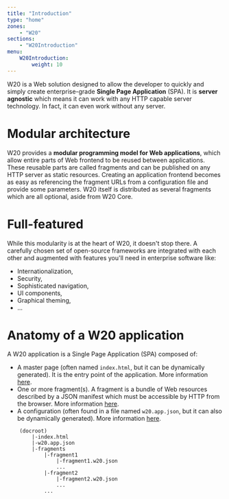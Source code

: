 ```yaml
---
title: "Introduction"
type: "home"
zones:
    - "W20"
sections:
    - "W20Introduction"
menu:
    W20Introduction:
        weight: 10
---
```


W20 is a Web solution designed to allow the developer to quickly and simply create enterprise-grade **Single Page
Application** (SPA). It is **server agnostic** which means it can work with any HTTP capable server technology. In fact,
it can even work without any server.

# Modular architecture

W20 provides a **modular programming model for Web applications**, which allow entire parts of Web frontend to be reused
between applications. These reusable parts are called fragments and can be published on any HTTP server as static resources.
Creating an application frontend becomes as easy as referencing the fragment URLs from a configuration file and provide some parameters. W20 itself is distributed as several fragments which are all optional, aside from W20 Core.  

# Full-featured

While this modularity is at the heart of W20, it doesn't stop there. A carefully chosen set of open-source frameworks
are integrated with each other and augmented with features you'll need in enterprise software like:

* Internationalization,
* Security, 
* Sophisticated navigation, 
* UI components,
* Graphical theming,
* ...

# Anatomy of a W20 application

A W20 application is a Single Page Application (SPA) composed of:

* A master page (often named `index.html`, but it can be dynamically generated). It is the entry point of the application. 
More information [here](/docs/w20/concepts).
* One or more fragment(s). A fragment is a bundle of Web resources described by a JSON manifest which must be accessible 
by HTTP from the browser. More information [here](/docs/w20/concepts/fragment).
* A configuration (often found in a file named `w20.app.json`, but it can also be dynamically generated). More information
[here](/docs/w20/concepts/configuration).

```
    (docroot)
        |-index.html
        |-w20.app.json
        |-fragments
            |-fragment1
                |-fragment1.w20.json
                ...
            |-fragment2
                |-fragment2.w20.json
                ...
            ...
```
